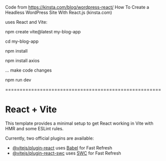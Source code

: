 Code from https://kinsta.com/blog/wordpress-react/
How To Create a Headless WordPress Site With React.js  (kinsta.com)

uses React and Vite:
 

npm create vite@latest my-blog-app 

cd my-blog-app 

npm install

npm install axios

... make code changes

npm run dev 

======================================================
# React + Vite

This template provides a minimal setup to get React working in Vite with HMR and some ESLint rules.

Currently, two official plugins are available:

- [@vitejs/plugin-react](https://github.com/vitejs/vite-plugin-react/blob/main/packages/plugin-react/README.md) uses [Babel](https://babeljs.io/) for Fast Refresh
- [@vitejs/plugin-react-swc](https://github.com/vitejs/vite-plugin-react-swc) uses [SWC](https://swc.rs/) for Fast Refresh
